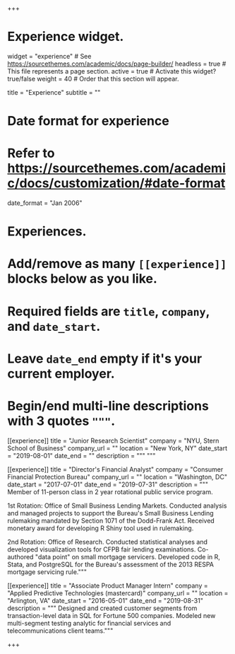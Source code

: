 +++
# Experience widget.
widget = "experience"  # See https://sourcethemes.com/academic/docs/page-builder/
headless = true  # This file represents a page section.
active = true  # Activate this widget? true/false
weight = 40  # Order that this section will appear.

title = "Experience"
subtitle = ""

# Date format for experience
#   Refer to https://sourcethemes.com/academic/docs/customization/#date-format
date_format = "Jan 2006"

# Experiences.
#   Add/remove as many `[[experience]]` blocks below as you like.
#   Required fields are `title`, `company`, and `date_start`.
#   Leave `date_end` empty if it's your current employer.
#   Begin/end multi-line descriptions with 3 quotes `"""`.
[[experience]]
  title = "Junior Research Scientist"
  company = "NYU, Stern School of Business"
  company_url = ""
  location = "New York, NY"
  date_start = "2019-08-01"
  date_end = ""
  description = """
  """

[[experience]]
  title = "Director's Financial Analyst"
  company = "Consumer Financial Protection Bureau"
  company_url = ""
  location = "Washington, DC"
  date_start = "2017-07-01"
  date_end = "2019-07-31"
  description = """
Member of 11-person class in 2 year rotational public service program.

1st Rotation: Office of Small Business Lending Markets. Conducted analysis and managed projects to support the Bureau's Small Business Lending rulemaking mandated by Section 1071 of the Dodd-Frank Act. Received monetary award for developing R Shiny tool used in rulemaking.

2nd Rotation: Office of Research. Conducted statistical analyses and developed visualization tools for CFPB fair lending examinations. Co-authored "data point" on small mortgage servicers. Developed code in R, Stata, and PostgreSQL for the Bureau's assessment of the 2013 RESPA mortgage servicing rule."""

[[experience]]
  title = "Associate Product Manager Intern"
  company = "Applied Predictive Technologies (mastercard)"
  company_url = ""
  location = "Arlington, VA"
  date_start = "2016-05-01"
  date_end = "2019-08-31"
  description = """
Designed and created customer segments from transaction-level data in SQL for Fortune 500 companies. Modeled new multi-segment testing analytic for financial services and telecommunications client teams."""

+++
